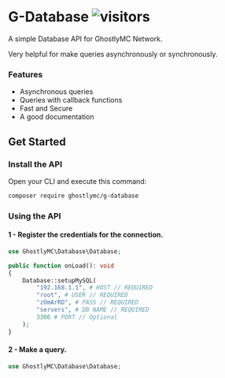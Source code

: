 # G-Database ![visitors](https://visitor-badge.glitch.me/badge?page_id=DatabaseAPI)

A simple Database API for GhostlyMC Network.

Very helpful for make queries asynchronously or synchronously.

### Features

- Asynchronous queries
- Queries with callback functions
- Fast and Secure
- A good documentation

## Get Started

### Install the API
Open your CLI and execute this command:

```bash
composer require ghostlymc/g-database
```

### Using the API
#### 1 - Register the credentials for the connection.

```php
use GhostlyMC\Database\Database;

public function onLoad(): void
{
    Database::setupMySQL(
        "192.168.1.1", # HOST // REQUIRED
        "root", # USER // REQUIRED
        "zOmArRD", # PASS // REQUIRED
        "servers", # DB NAME // REQUIRED
        3306 # PORT // Optional
    );
}
```

#### 2 - Make a query.

```php
use GhostlyMC\Database\Database;


```
